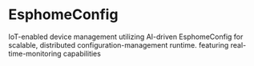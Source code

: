 # EsphomeConfig
IoT-enabled device management utilizing AI-driven EsphomeConfig for scalable, distributed configuration-management runtime. featuring real-time-monitoring capabilities
